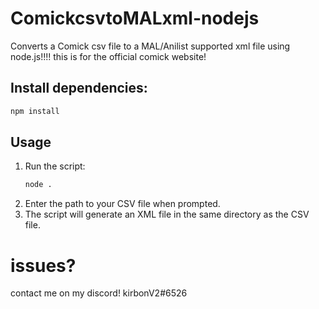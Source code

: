 # ComickcsvtoMALxml-nodejs
Converts a Comick csv file to a MAL/Anilist supported xml file using node.js!!!!
this is for the official comick website!
## Install dependencies:
   ```sh
   npm install
   ```

## Usage
1. Run the script:
   ```sh
   node .
   ```
2. Enter the path to your CSV file when prompted.
3. The script will generate an XML file in the same directory as the CSV file.

# issues?
contact me on my discord! kirbonV2#6526
